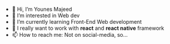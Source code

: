 - 👋 Hi, I’m Younes Majeed
- 👀 I’m interested in Web dev
- 🌱 I’m currently learning Front-End Web development
- 💞️ I really want to work with <strong>react</strong> and <strong>react native</strong> framework
- 📫 How to reach me: Not on social-media, so...

<!---
YounesMajeed/YounesMajeed is a ✨ special ✨ repository because its `README.md` (this file) appears on your GitHub profile.
You can click the Preview link to take a look at your changes.
--->
